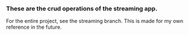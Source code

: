 ### These are the crud operations of the streaming app.

For the entire project, see the streaming branch.
This is made for my own reference in the future.
